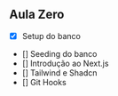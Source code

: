 ##  Aula Zero

- [X] Setup do banco
- [] Seeding do banco
- [] Introdução ao Next.js
- [] Tailwind e Shadcn
- [] Git Hooks

